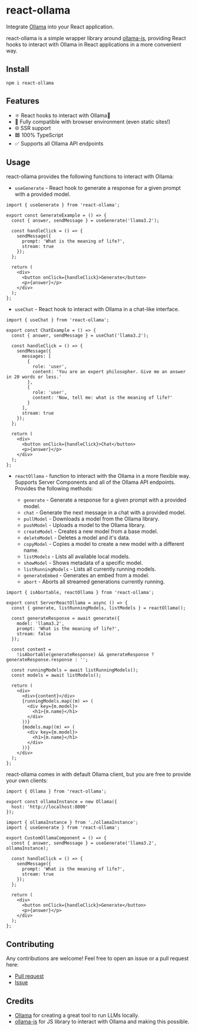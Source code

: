 # react-ollama

Integrate [Ollama](https://github.com/ollama/ollama) into your React application.

react-ollama is a simple wrapper library around [ollama-js](https://github.com/ollama/ollama-js), providing React hooks to interact with Ollama in React applications in a more convenient way.

## Install

```
npm i react-ollama
```

## Features

- ⚛️ React hooks to interact with Ollama🦙
- 🤝 Fully compatible with browser environment (even static sites!)
- 🌐 SSR support
- 🟦 100% TypeScript
- ✅ Supports all Ollama API endpoints

## Usage

react-ollama provides the following functions to interact with Ollama:

- `useGenerate` - React hook to generate a response for a given prompt with a provided model.

```tsx
import { useGenerate } from 'react-ollama';

export const GenerateExample = () => {
  const { answer, sendMessage } = useGenerate('llama3.2');

  const handleClick = () => {
    sendMessage({
      prompt: 'What is the meaning of life?',
      stream: true
    });
  };

  return (
    <div>
      <button onClick={handleClick}>Generate</button>
      <p>{answer}</p>
    </div>
  );
};
```

- `useChat` - React hook to interact with Ollama in a chat-like interface.

```tsx
import { useChat } from 'react-ollama';

export const ChatExample = () => {
  const { answer, sendMessage } = useChat('llama3.2');

  const handleClick = () => {
    sendMessage({
      messages: [
        {
          role: 'user',
          content: 'You are an expert philosopher. Give me an answer in 20 words or less.'
        },
        {
          role: 'user',
          content: 'Now, tell me: what is the meaning of life?'
        }
      ],
      stream: true
    });
  };

  return (
    <div>
      <button onClick={handleClick}>Chat</button>
      <p>{answer}</p>
    </div>
  );
};
```

- `reactOllama` - function to interact with the Ollama in a more flexible way. Supports Server Components and all of the Ollama API endpoints.
  Provides the following methods:

  - `generate` - Generate a response for a given prompt with a provided model.
  - `chat` - Generate the next message in a chat with a provided model.
  - `pullModel` - Downloads a model from the Ollama library.
  - `pushModel` - Uploads a model to the Ollama library.
  - `createModel` - Creates a new model from a base model.
  - `deleteModel` - Deletes a model and it's data.
  - `copyModel` - Copies a model to create a new model with a different name.
  - `listModels` - Lists all available local models.
  - `showModel` - Shows metadata of a specific model.
  - `listRunningModels` - Lists all currently running models.
  - `generateEmbed` - Generates an embed from a model.
  - `abort` - Aborts all streamed generations currently running.

```tsx
import { isAbortable, reactOllama } from 'react-ollama';

export const ServerReactOllama = async () => {
  const { generate, listRunningModels, listModels } = reactOllama();

  const generateResponse = await generate({
    model: 'llama3.2',
    prompt: 'What is the meaning of life?',
    stream: false
  });

  const content =
    !isAbortable(generateResponse) && generateResponse ? generateResponse.response : '';

  const runningModels = await listRunningModels();
  const models = await listModels();

  return (
    <div>
      <div>{content}</div>
      {runningModels.map((m) => (
        <div key={m.model}>
          <h1>{m.name}</h1>
        </div>
      ))}
      {models.map((m) => (
        <div key={m.model}>
          <h1>{m.name}</h1>
        </div>
      ))}
    </div>
  );
};
```

react-ollama comes in with default Ollama client, but you are free to provide your own clients:

```tsx
import { Ollama } from 'react-ollama';

export const ollamaInstance = new Ollama({
  host: 'http://localhost:8000'
});
```

```tsx
import { ollamaInstance } from './ollamaInstance';
import { useGenerate } from 'react-ollama';

export CustomOllamaComponent = () => {
  const { answer, sendMessage } = useGenerate('llama3.2', ollamaInstance);

  const handleClick = () => {
    sendMessage({
      prompt: 'What is the meaning of life?',
      stream: true
    });
  };

  return (
    <div>
      <button onClick={handleClick}>Generate</button>
      <p>{answer}</p>
    </div>
  );
};
```

## Contributing

Any contributions are welcome! Feel free to open an issue or a pull request here:

- [Pull request](https://github.com/incandesc3nce/react-ollama/pulls)
- [Issue](https://github.com/incandesc3nce/react-ollama/issues)

## Credits

- [Ollama](https://ollama.com/) for creating a great tool to run LLMs locally.
- [ollama-js](https://github.com/ollama/ollama-js) for JS library to interact with Ollama and making this possible.
